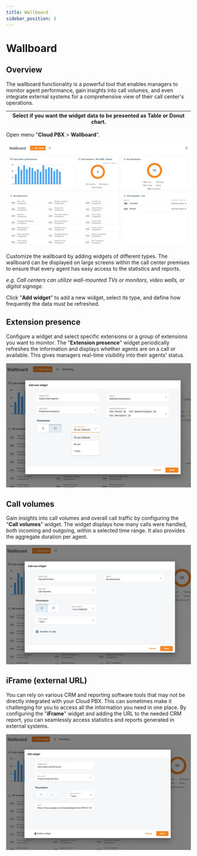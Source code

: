 ```yaml
---
title: Wallboard
sidebar_position: 3
---
```


# Wallboard
## Overview

The wallboard functionality is a powerful tool that enables managers to monitor agent performance, gain insights into call volumes, and even integrate external systems for a comprehensive view of their call center's operations.

| Select if you want the widget data to be presented as Table or Donut chart. |
| --- |

Open menu "**Cloud PBX** \> **Wallboard**".

![](./img/Wallboard-Overview.png)

Customize the wallboard by adding widgets of different types. The wallboard can be displayed on large screens within the call center premises to ensure that every agent has easy access to the statistics and reports.

*e.g. Call centers can utilize wall-mounted TVs or monitors, video walls, or digital signage.*

Click "**Add widget**" to add a new widget, select its type, and define how frequently the data must be refreshed.

## Extension presence

Configure a widget and select specific extensions or a group of extensions you want to monitor. The "**Extension presence**" widget periodically refreshes the information and displays whether agents are on a call or available. This gives managers real-time visibility into their agents' status.

![](./img/Wallboard-Add_new_widget_for_extension_presence.png)

## Call volumes

Gain insights into call volumes and overall call traffic by configuring the "**Call volumes**" widget. The widget displays how many calls were handled, both incoming and outgoing, within a selected time range. It also provides the aggregate duration per agent.

![](./img/Wallboard-Add_new_widget_for_call_volumes.png)

## iFrame (external URL)

You can rely on various CRM and reporting software tools that may not be directly integrated with your Cloud PBX. This can sometimes make it challenging for you to access all the information you need in one place. By configuring the "**iFrame**" widget and adding the URL to the needed CRM report, you can seamlessly access statistics and reports generated in external systems.

![](./img/Wallboard-iFrame-External-URL.png)
